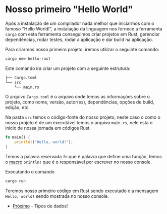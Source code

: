 # Nosso primeiro "Hello World"

Após a instalação de um compilador nada melhor que iniciarmos com o famoso "Hello World!", a instalação da linguagem nos fornece a ferramenta `cargo` com esta ferramenta conseguimos criar  projetos em Rust, gerenciar dependências, rodar testes, rodar a aplicação e dar build na aplicação.

Para criarmos nosso primeiro projeto, iremos utilizar o seguinte comando:

```bash
cargo new hello-rust
```

Este comando ira criar um projeto com a seguinte estrutura:

```bash
├── Cargo.toml
└── src
    └── main.rs
```

O arquivo `Cargo.toml` é o arquivo onde temos as informações sobre o projeto, como nome, versão, autor(es), dependências, opções de build, edição, etc.

Na pasta `src` temos o código-fonte do nosso projeto, neste caso o como o nosso projeto é de um executável temos o arquivo `main.rs`,  nele esta o início de nossa jornada em códigos Rust.

```rust
fn main() {
    println!("Hello, world!");
}
```

Temos a palavra reservada `fn` que é palavra que define uma função, temos o [macro](https://doc.rust-lang.org/book/ch19-06-macros.html) `println!` que é o responsável por escrever no nosso console.

Executando o comando

```bash
cargo run
```

Teremos nosso primeiro código em Rust sendo executado e a mensagem `Hello, world!` sendo mostrada no nosso console. 

- [Próximo](./04-data-types.md) - Tipos de dados!